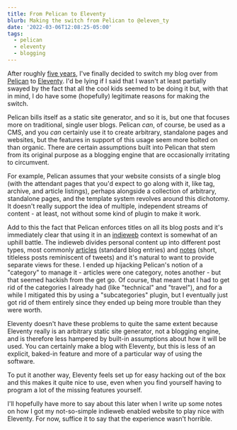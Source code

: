 ```yaml
---
title: From Pelican to Eleventy
blurb: Making the switch from Pelican to @eleven_ty
date: '2022-03-06T12:08:25-05:00'
tags:
  - pelican
  - eleventy
  - blogging
---
```


After roughly [five years][1], I've finally decided to switch my blog over
from [Pelican][2] to [Eleventy][3].  I'd be lying if I said that I wasn't at
least partially swayed by the fact that all the cool kids seemed to be doing
it but, with that in mind, I do have some (hopefully) legitimate reasons for
making the switch.

Pelican bills itself as a static site generator, and so it is, but one that
focuses more on traditional, single user blogs.  Pelican *can*, of course,
be used as a CMS, and you *can* certainly use it to create arbitrary,
standalone pages and websites, but the features in support of this usage
seem more bolted on than organic.  There are certain assumptions built into
Pelican that stem from its original purpose as a blogging engine that are
occasionally irritating to circumvent.

For example, Pelican assumes that your website consists of a single blog
(with the attendant pages that you'd expect to go along with it, like tag,
archive, and article listings), perhaps alongside a collection of arbitrary,
standalone pages, and the template system revolves around this dichotomy.
It doesn't really support the idea of multiple, independent streams of
content - at least, not without some kind of plugin to make it work.

Add to this the fact that Pelican enforces titles on all its blog posts and
it's immediately clear that using it in an [indieweb][4] context is somewhat
of an uphill battle.  The indieweb divides personal content up into
different post types, most commonly [articles][5] (standard blog entries)
and [notes][6] (short, titleless posts reminiscent of tweets) and it's
natural to want to provide separate views for these.  I ended up hijacking
Pelican's notion of a "category" to manage it - articles were one category,
notes another - but that seemed hackish from the get go.  Of course, that
meant that I had to get rid of the categories I already had (like
"technical" and "travel"), and for a while I mitigated this by using a
"subcategories" plugin, but I eventually just got rid of them entirely since
they ended up being more trouble than they were worth.

Eleventy doesn't have these problems to quite the same extent because
Eleventy really is an arbitrary static site generator, not a blogging
engine, and is therefore less hampered by built-in assumptions about how it
will be used.  You can certainly make a blog with Eleventy, but this is less
of an explicit, baked-in feature and more of a particular way of using the
software.

To put it another way, Eleventy feels set up for easy hacking out of the box
and this makes it quite nice to use, even when you find yourself having to
program a lot of the missing features yourself.

I'll hopefully have more to say about this later when I write up some notes
on how I got my not-so-simple indieweb enabled website to play nice with
Eleventy.  For now, suffice it to say that the experience wasn't horrible.

[1]: /2016/12/12/pelican-move
[2]: https://blog.getpelican.com/
[3]: https://www.11ty.dev/
[4]: https://indieweb.org/
[5]: https://indieweb.org/article
[6]: https://indieweb.org/note
